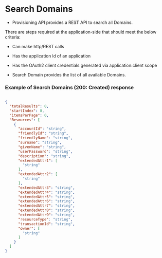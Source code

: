 # Search Domains

- Provisioning API provides a REST API to search all Domains.

There are steps required at the application-side that should meet the below criteria:  

- Can make http/REST calls  

- Has the application Id of an application

- Has the OAuth2 client credentials generated via application.client scope


<!--
type: tab
titles: Request, Response
-->

- Search Domain provides the list of all available Domains.

<!--
type: tab
-->

### Example of Search Domains (200: Created) response

```json

{
  "totalResults": 0,
  "startIndex": 0,
  "itemsPerPage": 0,
  "Resources": [
    {
      "accountId": "string",
      "friendlyId": "string",
      "friendlyName": "string",
      "surname": "string",
      "givenName": "string",
      "userPassword": "string",
      "description": "string",
      "extendedAttr1": [
        "string"
      ],
      "extendedAttr2": [
        "string"
      ],
      "extendedAttr3": "string",
      "extendedAttr4": "string",
      "extendedAttr5": "string",
      "extendedAttr6": "string",
      "extendedAttr7": "string",
      "extendedAttr8": "string",
      "extendedAttr9": "string",
      "resourceType": "string",
      "transactionId": "string",
      "owner": [
        "string"
      ]
    }
  ]
}

```

<!-- type: tab-end -->